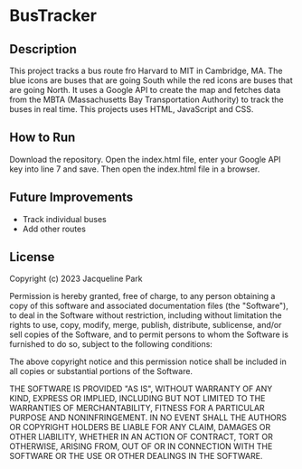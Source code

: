 # BusTracker


## Description
<p>This project tracks a bus route fro Harvard to MIT in Cambridge, MA. The blue icons are buses that are going South while the red icons are buses that are going North. It uses a Google API to create the map and fetches data from the MBTA (Massachusetts Bay Transportation Authority) to track the buses in real time. This projects uses HTML, JavaScript and CSS.</p>

## How to Run
<p>Download the repository. Open the index.html file, enter your Google API key into line 7 and save. Then open the index.html file in a browser.</p>

## Future Improvements
<ul>
  <li>Track individual buses</li>
  <li>Add other routes</li>
</ul>

## License
Copyright (c) 2023 Jacqueline Park

Permission is hereby granted, free of charge, to any person obtaining a copy
of this software and associated documentation files (the "Software"), to deal
in the Software without restriction, including without limitation the rights
to use, copy, modify, merge, publish, distribute, sublicense, and/or sell
copies of the Software, and to permit persons to whom the Software is
furnished to do so, subject to the following conditions:

The above copyright notice and this permission notice shall be included in all
copies or substantial portions of the Software.

THE SOFTWARE IS PROVIDED "AS IS", WITHOUT WARRANTY OF ANY KIND, EXPRESS OR
IMPLIED, INCLUDING BUT NOT LIMITED TO THE WARRANTIES OF MERCHANTABILITY,
FITNESS FOR A PARTICULAR PURPOSE AND NONINFRINGEMENT. IN NO EVENT SHALL THE
AUTHORS OR COPYRIGHT HOLDERS BE LIABLE FOR ANY CLAIM, DAMAGES OR OTHER
LIABILITY, WHETHER IN AN ACTION OF CONTRACT, TORT OR OTHERWISE, ARISING FROM,
OUT OF OR IN CONNECTION WITH THE SOFTWARE OR THE USE OR OTHER DEALINGS IN THE
SOFTWARE.

